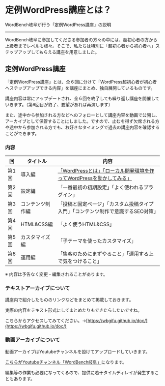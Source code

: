 # 定例WordPress講座とは？
WordBench岐阜が行う「定例WordPress講座」の説明
***
WordBench岐阜に参加してくださる参加者の方々の中には、超初心者の方から上級者までレベルも様々。そこで、私たちは特別に「超初心者から初心者へ」ステップアップしてもらえる講座を用意しました。

## 定例WordPress講座
「定例WordPress講座」とは、全６回に分けて「WordPress超初心者が初心者へステップアップできる内容」を講座にまとめ、独自展開しているものです。

講座内容は常にアップデートされ、全６回を終了しても繰り返し講座を開催していきます。（第6回目が終了、要望があれば再演します）

また、途中から参加される方などへのフォローとして講座内容を動画で公開し、アーカイブとして保管することにしました。ですので、止むを得ず欠席される方や途中から参加される方でも、お好きなタイミングで過去の講座内容を確認することができます。

### 内容
|回|タイトル|内容|
----|----|----
|第1回|導入編|[「WordPressとは」「ローカル開発環境を作ってWordPressを動かしてみる」](https://github.com/wbgifu/doc/tree/master/course/introduction)|
|第2回|設定編|「一番最初の初期設定」「よく使われるプラグイン」|
|第3回|コンテンツ制作編|「投稿と固定ページ」「カスタム投稿タイプ入門」「コンテンツ制作で意識するSEO対策」|
|第4回|HTML&CSS編|「よく使うHTML&CSS」|
|第5回|カスタマイズ編|「子テーマを使ったカスタマイズ」|
|第6回|運用編|「集客のためにまずやること」「運用する上で気をつけること」|

※ 内容は予告なく変更・編集されることがあります。

### テキストアーカイブについて
講座内で紹介したもののリンクなどをまとめて掲載しておきます。

実際の内容をテキスト形式にしてまとめたりもできたらしたいですね。

こちらからアクセスしてみてください。→[https://wbgifu.github.io/doc/](https://wbgifu.github.io/doc/)

### 動画アーカイブについて
動画アーカイブはYoutubeチャンネルを設けてアップロードしていきます。

[こちらがYoutubeチャンネル「WordBench岐阜」](https://www.youtube.com/channel/UCB2JF0dcxBzQubSs5nGA1lA)になります。

編集等の作業も必要になってくるので、提供に若干タイムディレイが発生することもあります。
